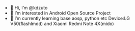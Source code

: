 - 👋 Hi, I’m @kdzuto
- 👀 I’m interested in Android Open Source Project
- 🌱 I’m currently learning base aosp, python etc
Device:LG V50(flashlmdd) and Xiaomi Redmi Note 4X(mido)
